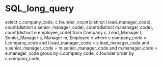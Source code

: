 # SQL_long_query

select c.company_code, c.founder,
       count(distinct l.lead_manager_code),
       count(distinct s.senior_manager_code),
       count(distinct m.manager_code),
       count(distinct e.employee_code) 
from Company c, Lead_Manager l, Senior_Manager s, Manager m, Employee e 
       where c.company_code = l.company_code and
             l.lead_manager_code = s.lead_manager_code and
             s.senior_manager_code = m.senior_manager_code and
             m.manager_code = e.manager_code
group by c.company_code, c.founder
order by c.company_code;
